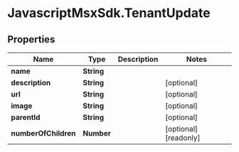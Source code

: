 # JavascriptMsxSdk.TenantUpdate

## Properties

Name | Type | Description | Notes
------------ | ------------- | ------------- | -------------
**name** | **String** |  | 
**description** | **String** |  | [optional] 
**url** | **String** |  | [optional] 
**image** | **String** |  | [optional] 
**parentId** | **String** |  | [optional] 
**numberOfChildren** | **Number** |  | [optional] [readonly] 


